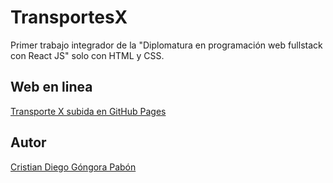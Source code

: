# TransportesX

Primer trabajo integrador de la "Diplomatura en programación web fullstack con React JS" solo con HTML y CSS.

## Web en linea

[Transporte X subida en GitHub Pages](https://eudemonologia.github.io/TransportesX-Maquetacion/)

## Autor

[Cristian Diego Góngora Pabón](https://www.linkedin.com/in/cristiangongora/)
